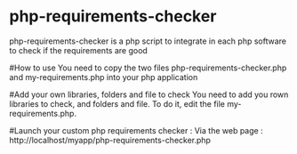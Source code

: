 # php-requirements-checker
php-requirements-checker is a php script to integrate in each php software to check if the requirements are good

#How to use
You need to copy the two files php-requirements-checker.php and my-requirements.php into your php application

#Add your own libraries, folders and file to check
You need to add you rown libraries to check, and folders and file. To do it, edit the file my-requirements.php.



#Launch your custom php requirements checker :
Via the web page : http://localhost/myapp/php-requirements-checker.php
